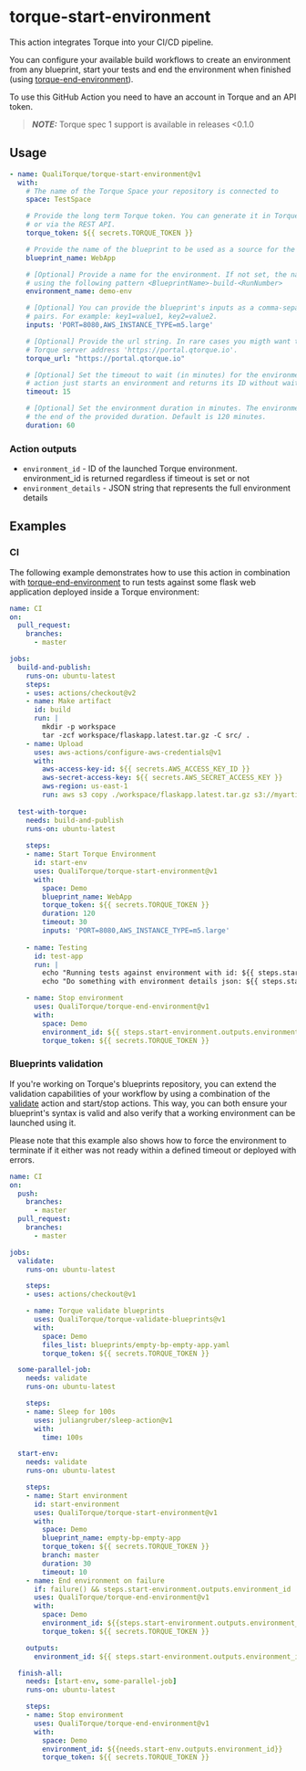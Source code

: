 # torque-start-environment

This action integrates Torque into your CI/CD pipeline.

You can configure your available build workflows to create an environment from any blueprint, start your tests and end the environment when finished (using [torque-end-environment](https://github.com/QualiTorque/torque-end-environment)).

To use this GitHub Action you need to have an account in Torque and an API token.

> **_NOTE:_** Torque spec 1 support is available in releases <0.1.0 

## Usage

```yaml
- name: QualiTorque/torque-start-environment@v1
  with:
    # The name of the Torque Space your repository is connected to
    space: TestSpace

    # Provide the long term Torque token. You can generate it in Torque > Settings > Integrations
    # or via the REST API.
    torque_token: ${{ secrets.TORQUE_TOKEN }}

    # Provide the name of the blueprint to be used as a source for the environment.
    blueprint_name: WebApp

    # [Optional] Provide a name for the environment. If not set, the name will be generated automatically
    # using the following pattern <BlueprintName>-build-<RunNumber>
    environment_name: demo-env

    # [Optional] You can provide the blueprint's inputs as a comma-separated list of key=value
    # pairs. For example: key1=value1, key2=value2.
    inputs: 'PORT=8080,AWS_INSTANCE_TYPE=m5.large'

    # [Optional] Provide the url string. In rare cases you migth want to override the main
    # Torque server address 'https://portal.qtorque.io'. 
    torque_url: "https://portal.qtorque.io"

    # [Optional] Set the timeout to wait (in minutes) for the environment to become active. If not set, an
    # action just starts an environment and returns its ID without waiting for 'Active' status.
    timeout: 15

    # [Optional] Set the environment duration in minutes. The environment will automatically de-provision at 
    # the end of the provided duration. Default is 120 minutes.
    duration: 60
```
### Action outputs

- `environment_id` - ID of the launched Torque environment. environment_id is returned regardless if timeout is set or not
- `environment_details` - JSON string that represents the full environment details

## Examples

### CI

The following example demonstrates how to use this action in combination with [torque-end-environment](https://github.com/QualiTorque/torque-end-environment) to run tests against some flask web application deployed inside a Torque environment:

```yaml
name: CI
on:
  pull_request:
    branches:
      - master

jobs:
  build-and-publish:
    runs-on: ubuntu-latest
    steps:
    - uses: actions/checkout@v2
    - name: Make artifact
      id: build
      run: |
        mkdir -p workspace
        tar -zcf workspace/flaskapp.latest.tar.gz -C src/ .
    - name: Upload
      uses: aws-actions/configure-aws-credentials@v1
      with:
        aws-access-key-id: ${{ secrets.AWS_ACCESS_KEY_ID }}
        aws-secret-access-key: ${{ secrets.AWS_SECRET_ACCESS_KEY }}
        aws-region: us-east-1
        run: aws s3 copy ./workspace/flaskapp.latest.tar.gz s3://myartifacts/latest
        
  test-with-torque:
    needs: build-and-publish
    runs-on: ubuntu-latest
    
    steps:
    - name: Start Torque Environment
      id: start-env
      uses: QualiTorque/torque-start-environment@v1
      with:
        space: Demo
        blueprint_name: WebApp
        torque_token: ${{ secrets.TORQUE_TOKEN }}
        duration: 120
        timeout: 30
        inputs: 'PORT=8080,AWS_INSTANCE_TYPE=m5.large'
    
    - name: Testing
      id: test-app
      run: |
        echo "Running tests against environment with id: ${{ steps.start-env.outputs.environment_id }}"
        echo "Do something with environment details json: ${{ steps.start-env.outputs.environment_details }}"

    - name: Stop environment
      uses: QualiTorque/torque-end-environment@v1
      with:
        space: Demo
        environment_id: ${{ steps.start-environment.outputs.environment_id }}
        torque_token: ${{ secrets.TORQUE_TOKEN }} 
```
### Blueprints validation

If you're working on Torque's blueprints repository, you can extend the validation capabilities of your workflow by using a combination of the [validate](https://github.com/QualiTorque/torque-validate-bp-action) action and start/stop actions. This way, you can both ensure your blueprint's syntax is valid and also verify that a working environment can be launched using it.

Please note that this example also shows how to force the environment to terminate if it either was not ready within a defined timeout or deployed with errors.

```yaml
name: CI
on:
  push:
    branches:
      - master
  pull_request:
    branches:
      - master

jobs:
  validate:
    runs-on: ubuntu-latest

    steps:
    - uses: actions/checkout@v1

    - name: Torque validate blueprints
      uses: QualiTorque/torque-validate-blueprints@v1
      with:
        space: Demo
        files_list: blueprints/empty-bp-empty-app.yaml
        torque_token: ${{ secrets.TORQUE_TOKEN }}

  some-parallel-job:
    needs: validate
    runs-on: ubuntu-latest

    steps:
    - name: Sleep for 100s
      uses: juliangruber/sleep-action@v1
      with:
        time: 100s

  start-env:
    needs: validate
    runs-on: ubuntu-latest

    steps:
    - name: Start environment
      id: start-environment
      uses: QualiTorque/torque-start-environment@v1
      with:
        space: Demo
        blueprint_name: empty-bp-empty-app
        torque_token: ${{ secrets.TORQUE_TOKEN }}
        branch: master
        duration: 30
        timeout: 10
    - name: End environment on failure
      if: failure() && steps.start-environment.outputs.environment_id != ''
      uses: QualiTorque/torque-end-environment@v1
      with:
        space: Demo
        environment_id: ${{steps.start-environment.outputs.environment_id}}
        torque_token: ${{ secrets.TORQUE_TOKEN }}

    outputs:
      environment_id: ${{ steps.start-environment.outputs.environment_id }}

  finish-all:
    needs: [start-env, some-parallel-job]
    runs-on: ubuntu-latest

    steps:
    - name: Stop environment
      uses: QualiTorque/torque-end-environment@v1
      with:
        space: Demo
        environment_id: ${{needs.start-env.outputs.environment_id}}
        torque_token: ${{ secrets.TORQUE_TOKEN }}
```
